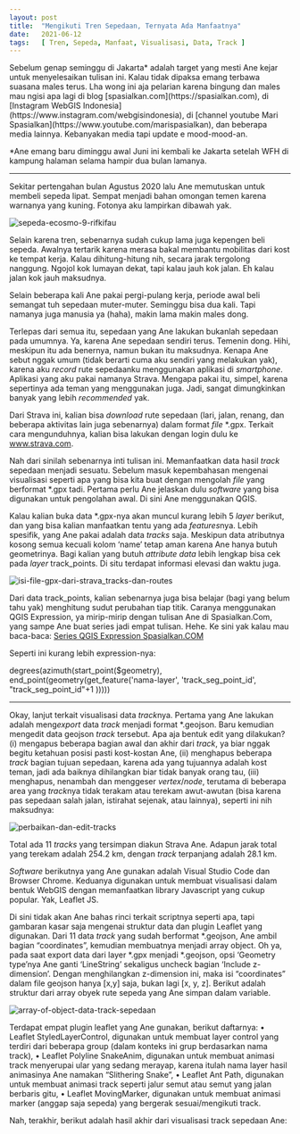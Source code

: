 ```yaml
---
layout: post
title:  "Mengikuti Tren Sepedaan, Ternyata Ada Manfaatnya"
date:   2021-06-12
tags:   [ Tren, Sepeda, Manfaat, Visualisasi, Data, Track ]
---
```

<p class="intro"><span class="dropcap">S</span>ebelum genap seminggu di Jakarta* adalah target yang mesti Ane kejar untuk menyelesaikan tulisan ini. Kalau tidak dipaksa emang terbawa suasana males terus. Lha wong ini aja pelarian karena bingung dan males mau ngisi apa lagi di blog [spasialkan.com](https://spasialkan.com), di [Instagram WebGIS Indonesia](https://www.instagram.com/webgisindonesia), di [channel youtube Mari Spasialkan](https://www.youtube.com/marispasialkan), dan beberapa media lainnya. Kebanyakan media tapi update e mood-mood-an.

*Ane emang baru diminggu awal Juni ini kembali ke Jakarta setelah WFH di kampung halaman selama hampir dua bulan lamanya.

-----
Sekitar pertengahan bulan Agustus 2020 lalu Ane memutuskan untuk membeli sepeda lipat. Sempat menjadi bahan omongan temen karena warnanya yang kuning. Fotonya aku lampirkan dibawah yak.

![sepeda-ecosmo-9-rifkifau](../../images/manfaat-sepedaan/sepeda-ecosmo-9-rifkifau.jpg)

Selain karena tren, sebenarnya sudah cukup lama juga kepengen beli sepeda. Awalnya tertarik karena merasa bakal membantu mobilitas dari kost ke tempat kerja. Kalau dihitung-hitung nih, secara jarak tergolong nanggung. Ngojol kok lumayan dekat, tapi kalau jauh kok jalan. Eh kalau jalan kok jauh maksudnya.

Selain beberapa kali Ane pakai pergi-pulang kerja, periode awal beli semangat tuh sepedaan muter-muter. Seminggu bisa dua kali. Tapi namanya juga manusia ya (haha), makin lama makin males dong.

Terlepas dari semua itu, sepedaan yang Ane lakukan bukanlah sepedaan pada umumnya. Ya, karena Ane sepedaan sendiri terus. Temenin dong. Hihi, meskipun itu ada benernya, namun bukan itu maksudnya. Kenapa Ane sebut nggak umum (tidak berarti cuma aku sendiri yang melakukan yak), karena aku *record* rute sepedaanku menggunakan aplikasi di *smartphone*. Aplikasi yang aku pakai namanya Strava. Mengapa pakai itu, simpel, karena sepertinya ada teman yang menggunakan juga. Jadi, sangat dimungkinkan banyak yang lebih *recommended* yak.

Dari Strava ini, kalian bisa *download* rute sepedaan (lari, jalan, renang, dan beberapa aktivitas lain juga sebenarnya) dalam format *file* *.gpx. Terkait cara mengunduhnya, kalian bisa lakukan dengan login dulu ke www.strava.com.

Nah dari sinilah sebenarnya inti tulisan ini. Memanfaatkan data hasil *track* sepedaan menjadi sesuatu.
Sebelum masuk kepembahasan mengenai visualisasi seperti apa yang bisa kita buat dengan mengolah *file* yang berformat *.gpx tadi. Pertama perlu Ane jelaskan dulu *software* yang bisa digunakan untuk pengolahan awal. Di sini Ane menggunakan QGIS.

Kalau kalian buka data *.gpx-nya akan muncul kurang lebih 5 *layer* berikut, dan yang bisa kalian manfaatkan tentu yang ada *features*nya. Lebih spesifik, yang Ane pakai adalah data *tracks* saja. Meskipun data atributnya kosong semua kecuali kolom ‘name’ tetap aman karena Ane hanya butuh geometrinya. Bagi kalian yang butuh *attribute data* lebih lengkap bisa cek pada *layer* track_points. Di situ terdapat informasi elevasi dan waktu juga.

![isi-file-gpx-dari-strava_tracks-dan-routes](../../images/manfaat-sepedaan/isi-file-gpx-dari-strava_tracks-dan-routes.jpg)

Dari data track_points, kalian sebenarnya juga bisa belajar (bagi yang belum tahu yak) menghitung sudut perubahan tiap titik. Caranya menggunakan QGIS Expression, ya mirip-mirip dengan tulisan Ane di Spasialkan.Com, yang sampe Ane buat series jadi empat tulisan. Hehe. Ke sini yak kalau mau baca-baca: [Series QGIS Expression Spasialkan.COM](https://spasialkan.com/category/qgis-expressions)

Seperti ini kurang lebih expression-nya:

degrees(azimuth(start_point($geometry), end_point(geometry(get_feature('nama-layer', 'track_seg_point_id',  "track_seg_point_id"+1  )))))

-----
Okay, lanjut terkait visualisasi data *track*nya. Pertama yang Ane lakukan adalah meng*export* data *track* menjadi format *.geojson. Baru kemudian mengedit data geojson *track* tersebut. Apa aja bentuk edit yang dilakukan? (i) mengapus beberapa bagian awal dan akhir dari *track*, ya biar nggak begitu ketahuan posisi pasti kost-kostan Ane, (ii) menghapus beberapa *track* bagian tujuan sepedaan, karena ada yang tujuannya adalah kost teman, jadi ada baiknya dihilangkan biar tidak banyak orang tau, (iii) menghapus, nenambah dan menggeser *vertex*/*node*, terutama di beberapa area yang *track*nya tidak terakam atau terekam awut-awutan (bisa karena pas sepedaan salah jalan, istirahat sejenak, atau lainnya), seperti ini nih maksudnya:

![perbaikan-dan-edit-tracks](../../images/manfaat-sepedaan/perbaikan-dan-edit-tracks.png)

Total ada 11 *tracks* yang tersimpan diakun Strava Ane. Adapun jarak total yang terekam adalah 254.2 km, dengan *track* terpanjang adalah 28.1 km.

*Software* berikutnya yang Ane gunakan adalah Visual Studio Code dan Browser Chrome. Keduanya digunakan untuk membuat visualisasi dalam bentuk WebGIS dengan memanfaatkan library Javascript yang cukup popular. Yak, Leaflet JS.

Di sini tidak akan Ane bahas rinci terkait scriptnya seperti apa, tapi gambaran kasar saja mengenai struktur data dan plugin Leaflet yang digunakan. Dari 11 data *track* yang sudah berformat *.geojson, Ane ambil bagian “coordinates”, kemudian membuatnya menjadi array object. Oh ya, pada saat export data dari layer *.gpx menjadi *.geojson, opsi ‘Geometry type’nya Ane ganti ‘LineString’ sekaligus uncheck bagian ‘Include z-dimension’. Dengan menghilangkan z-dimension ini, maka isi “coordinates” dalam file geojson hanya [x,y] saja, bukan lagi [x, y, z]. Berikut adalah struktur dari array obyek rute sepeda yang Ane simpan dalam variable.

![array-of-object-data-track-sepedaan](../../images/array-of-object-data-track-sepedaan.jpg)

Terdapat empat plugin leaflet yang Ane gunakan, berikut daftarnya:
•	Leaflet StyledLayerControl, digunakan untuk membuat layer control yang terdiri dari beberapa group (dalam konteks ini grup berdasarkan nama track),
•	Leaflet Polyline SnakeAnim, digunakan untuk membuat animasi track menyerupai ular yang sedang merayap, karena itulah nama layer hasil animasinya Ane namakan “Slithering Snake”,
•	Leaflet Ant Path, digunakan untuk membuat animasi track seperti jalur semut atau semut yang jalan berbaris gitu,
•	Leaflet MovingMarker, digunakan untuk membuat animasi marker (anggap saja sepeda) yang bergerak sesuai/mengikuti track.

Nah, terakhir, berikut adalah hasil akhir dari visualisasi track sepedaan Ane:

